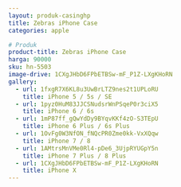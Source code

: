 ```yaml
---
layout: produk-casinghp
title: Zebras iPhone Case
categories: apple

# Produk
product-title: Zebras iPhone Case
harga: 90000
sku: hn-5503
image-drive: 1CXgJHbD6FPbETBSw-mF_P1Z-LXgKHoRN
gallery:
  - url: 1fxgR7X6KL8u3UwBrLTZ9nes2t1UPLoRU
    title: iPhone 5 / 5s / SE
  - url: 1pyz0HuM83JJCSNudsrWnPSqeP0r3ciX5
    title: iPhone 6 / 6s
  - url: 1mP87ff_gQwYdDy9BYqvKKf4zO-S3TEpU
    title: iPhone 6 Plus / 6s Plus
  - url: 1OvFg0W3NfON_fNQcPR0Zme0kk-VxXQqw
    title: iPhone 7 / 8
  - url: 1AMtrsMnVMe0Rl4-pDe6_3UjpRYUGpY5n
    title: iPhone 7 Plus / 8 Plus
  - url: 1CXgJHbD6FPbETBSw-mF_P1Z-LXgKHoRN
    title: iPhone X
---
```

